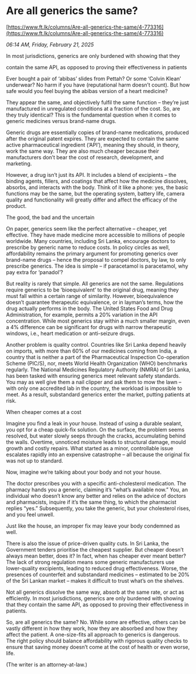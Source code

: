 # Are all generics the same?

[https://www.ft.lk/columns/Are-all-generics-the-same/4-773316](https://www.ft.lk/columns/Are-all-generics-the-same/4-773316)

*06:14 AM, Friday, February 21, 2025*

In most jurisdictions, generics are only burdened with showing that they

contain the same API, as opposed to proving their effectiveness in patients

Ever bought a pair of ‘abibas’ slides from Pettah? Or some ‘Colvin Klean’ underwear? No harm if you have (reputational harm doesn’t count). But how safe would you feel buying the abibas version of a heart medicine?

They appear the same, and objectively fulfil the same function – they’re just manufactured in unregulated conditions at a fraction of the cost. So, are they truly identical? This is the fundamental question when it comes to generic medicines versus brand-name drugs.

Generic drugs are essentially copies of brand-name medications, produced after the original patent expires. They are expected to contain the same active pharmaceutical ingredient (‘API’), meaning they should, in theory, work the same way. They are also much cheaper because their manufacturers don’t bear the cost of research, development, and marketing.

However, a drug isn’t just its API. It includes a blend of excipients – the binding agents, fillers, and coatings that affect how the medicine dissolves, absorbs, and interacts with the body. Think of it like a phone: yes, the basic functions may be the same, but the operating system, battery life, camera quality and functionality will greatly differ and affect the efficacy of the product.

The good, the bad and the uncertain

On paper, generics seem like the perfect alternative – cheaper, yet effective. They have made medicine more accessible to millions of people worldwide. Many countries, including Sri Lanka, encourage doctors to prescribe by generic name to reduce costs. In policy circles as well, affordability remains the primary argument for promoting generics over brand-name drugs – hence the proposal to compel doctors, by law, to only prescribe generics. The idea is simple – if paracetamol is paracetamol, why pay extra for ‘panadol’?

But reality is rarely that simple. All generics are not the same. Regulations require generics to be ‘bioequivalent’ to the original drug, meaning they must fall within a certain range of similarity. However, bioequivalence doesn’t guarantee therapeutic equivalence, or in layman’s terms, how the drug actually performs in the body. The United States Food and Drug Administration, for example, permits a 20% variation in the API concentration. While most generics stay within a much smaller margin, even a 4% difference can be significant for drugs with narrow therapeutic windows, i.e., heart medication or anti-seizure drugs.

Another problem is quality control. Countries like Sri Lanka depend heavily on imports, with more than 60% of our medicines coming from India, a country that is neither a part of the Pharmaceutical Inspection Co-operation Scheme (PIC/S), nor, meets World Health Organization (WHO) benchmarks regularly. The National Medicines Regulatory Authority (NMRA) of Sri Lanka, has been tasked with ensuring generics meet relevant safety standards. You may as well give them a nail clipper and ask them to mow the lawn – with only one accredited lab in the country, the workload is impossible to meet. As a result, substandard generics enter the market, putting patients at risk.

When cheaper comes at a cost

Imagine you find a leak in your house. Instead of using a durable sealant, you opt for a cheap quick-fix solution. On the surface, the problem seems resolved, but water slowly seeps through the cracks, accumulating behind the walls. Overtime, unnoticed moisture leads to structural damage, mould growth and costly repairs. What started as a minor, controllable issue escalates rapidly into an expensive catastrophe – all because the original fix was not up to standard.

Now, imagine we’re talking about your body and not your house.

The doctor prescribes you with a specific anti-cholesterol medication. The pharmacy hands you a generic, claiming it’s “what’s available now.” You, an individual who doesn’t know any better and relies on the advice of doctors and pharmacists, inquire if it’s the same thing, to which the pharmacist replies “yes.” Subsequently, you take the generic, but your cholesterol rises, and you feel unwell.

Just like the house, an improper fix may leave your body condemned as well.

There is also the issue of price-driven quality cuts. In Sri Lanka, the Government tenders prioritise the cheapest supplier. But cheaper doesn’t always mean better, does it? In fact, when has cheaper ever meant better? The lack of strong regulation means some generic manufacturers use lower-quality excipients, leading to reduced drug effectiveness. Worse, the presences of counterfeit and substandard medicines – estimated to be 20% of the Sri Lankan market – makes it difficult to trust what’s on the shelves.

Not all generics dissolve the same way, absorb at the same rate, or act as efficiently. In most jurisdictions, generics are only burdened with showing that they contain the same API, as opposed to proving their effectiveness in patients.

So, are all generics the same? No. While some are effective, others can be vastly different in how they work, how they are absorbed and how they affect the patient. A one-size-fits all approach to generics is dangerous. The right policy should balance affordability with rigorous quality checks to ensure that saving money doesn’t come at the cost of health or even worse, life.

(The writer is an attorney-at-law.)

